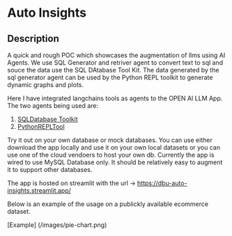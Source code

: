 # Auto Insights

## Description
A quick and rough POC which showcases the augmentation of llms using AI Agents. 
We use SQL Generator and retriver agent to convert text to sql and souce the data use the SQL DAtabase Tool Kit.
The data generated by the sql generator agent can be used by the Python REPL toolkit to generate dynamic graphs and plots.


Here I have integrated langchains tools as agents to the OPEN AI LLM App.
The two agents being used are:
1. [SQLDatabase Toolkit](https://python.langchain.com/docs/integrations/tools/sql_database/)
2. [PythonREPLTool](https://python.langchain.com/api_reference/experimental/tools/langchain_experimental.tools.python.tool.PythonREPLTool.html)

Try it out on your own database or mock databases. You can use either download the app locally and use it on your own local datasets or you can use one of the cloud vendoers to host your own db.
Currently the app is wired to use MySQL Database only. It should be relatively easy to augment it to support other databases.

The app is hosted on streamlit with the url -> https://dbu-auto-insights.streamlit.app/

Below is an example of the usage on a publickly available ecommerce dataset.

[Example]
(/images/pie-chart.png)
